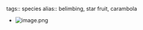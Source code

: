 tags:: species
alias:: belimbing, star fruit, carambola

- ![image.png](https://peach-geographical-bat-397.mypinata.cloud/ipfs/QmTVMHTpf7aNMkBCC4sDXbsjp7LC1zkHQ4z5tkZpcJdJgr)